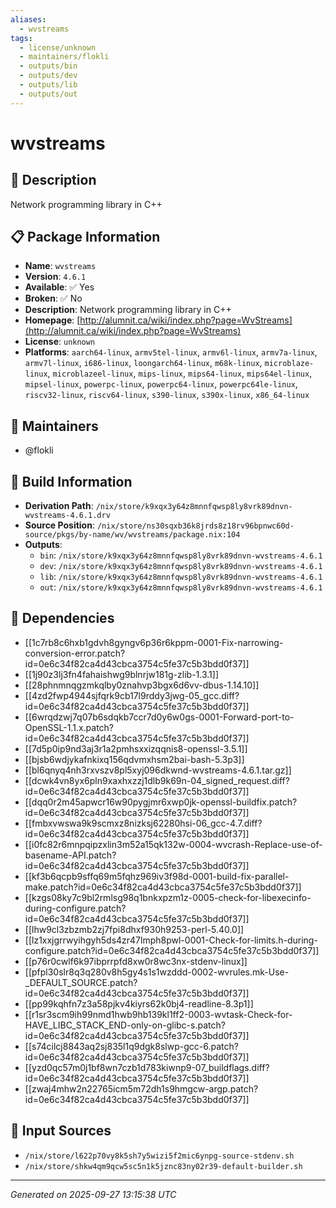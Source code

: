 ```yaml
---
aliases:
  - wvstreams
tags:
  - license/unknown
  - maintainers/flokli
  - outputs/bin
  - outputs/dev
  - outputs/lib
  - outputs/out
---
```


# wvstreams

## 📝 Description

Network programming library in C++

## 📋 Package Information

- **Name**: `wvstreams`
- **Version**: `4.6.1`
- **Available**: ✅ Yes
- **Broken**: ✅ No
- **Description**: Network programming library in C++
- **Homepage**: [http://alumnit.ca/wiki/index.php?page=WvStreams](http://alumnit.ca/wiki/index.php?page=WvStreams)
- **License**: `unknown`
- **Platforms**: `aarch64-linux`, `armv5tel-linux`, `armv6l-linux`, `armv7a-linux`, `armv7l-linux`, `i686-linux`, `loongarch64-linux`, `m68k-linux`, `microblaze-linux`, `microblazeel-linux`, `mips-linux`, `mips64-linux`, `mips64el-linux`, `mipsel-linux`, `powerpc-linux`, `powerpc64-linux`, `powerpc64le-linux`, `riscv32-linux`, `riscv64-linux`, `s390-linux`, `s390x-linux`, `x86_64-linux`
## 👥 Maintainers

- @flokli


## 🔧 Build Information

- **Derivation Path**: `/nix/store/k9xqx3y64z8mnnfqwsp8ly8vrk89dnvn-wvstreams-4.6.1.drv`
- **Source Position**: `/nix/store/ns30sqxb36k8jrds8z18rv96bpnwc60d-source/pkgs/by-name/wv/wvstreams/package.nix:104`
- **Outputs**:
  - `bin`:  `/nix/store/k9xqx3y64z8mnnfqwsp8ly8vrk89dnvn-wvstreams-4.6.1`
  - `dev`:  `/nix/store/k9xqx3y64z8mnnfqwsp8ly8vrk89dnvn-wvstreams-4.6.1`
  - `lib`:  `/nix/store/k9xqx3y64z8mnnfqwsp8ly8vrk89dnvn-wvstreams-4.6.1`
  - `out`:  `/nix/store/k9xqx3y64z8mnnfqwsp8ly8vrk89dnvn-wvstreams-4.6.1`

## 🔗 Dependencies

- [[1c7rb8c6hxb1gdvh8gyngv6p36r6kppm-0001-Fix-narrowing-conversion-error.patch?id=0e6c34f82ca4d43cbca3754c5fe37c5b3bdd0f37]]
- [[1j90z3lj3fn4fahaishwg9blnrjw181g-zlib-1.3.1]]
- [[28phnmnqgzmkqlby0znahvp3bgx6d6vv-dbus-1.14.10]]
- [[4zd2fwp4944sjfqrk9cb17l9rddy3jwg-05_gcc.diff?id=0e6c34f82ca4d43cbca3754c5fe37c5b3bdd0f37]]
- [[6wrqdzwj7q07b6sdqkb7ccr7d0y6w0gs-0001-Forward-port-to-OpenSSL-1.1.x.patch?id=0e6c34f82ca4d43cbca3754c5fe37c5b3bdd0f37]]
- [[7d5p0ip9nd3aj3r1a2pmhsxxizqqnis8-openssl-3.5.1]]
- [[bjsb6wdjykafnkixq156qdvmxhsm2bai-bash-5.3p3]]
- [[bl6qnyq4nh3rxvszv8pl5xyj096dkwnd-wvstreams-4.6.1.tar.gz]]
- [[dcwk4vn8yx6pln9xaxhxzzj1dlb9k69n-04_signed_request.diff?id=0e6c34f82ca4d43cbca3754c5fe37c5b3bdd0f37]]
- [[dqq0r2m45apwcr16w90pygjmr6xwp0jk-openssl-buildfix.patch?id=0e6c34f82ca4d43cbca3754c5fe37c5b3bdd0f37]]
- [[fmbxvwswa9k9scmxz8nizksj62280hsi-06_gcc-4.7.diff?id=0e6c34f82ca4d43cbca3754c5fe37c5b3bdd0f37]]
- [[i0fc82r6mnpqipzxlin3m52a15qk132w-0004-wvcrash-Replace-use-of-basename-API.patch?id=0e6c34f82ca4d43cbca3754c5fe37c5b3bdd0f37]]
- [[kf3b6qcpb9sffq69m5fqhz969iv3f98d-0001-build-fix-parallel-make.patch?id=0e6c34f82ca4d43cbca3754c5fe37c5b3bdd0f37]]
- [[kzgs08ky7c9bl2rmlsg98q1bnkxpzm1z-0005-check-for-libexecinfo-during-configure.patch?id=0e6c34f82ca4d43cbca3754c5fe37c5b3bdd0f37]]
- [[lhw9cl3zbzmb2zj7fpi8dhxf930h9253-perl-5.40.0]]
- [[lz1xxjgrrwyihgyh5ds4zr47lmph8pwl-0001-Check-for-limits.h-during-configure.patch?id=0e6c34f82ca4d43cbca3754c5fe37c5b3bdd0f37]]
- [[p76r0cwlf6k97ibprrpfd8xw0r8wc3nx-stdenv-linux]]
- [[pfpl30slr8q3q280v8h5gy4s1s1wzddd-0002-wvrules.mk-Use-_DEFAULT_SOURCE.patch?id=0e6c34f82ca4d43cbca3754c5fe37c5b3bdd0f37]]
- [[pp99kqhfn7z3a58pjkv4kiyrs62k0bj4-readline-8.3p1]]
- [[r1sr3scm9ih99nmd1hwb9hb139kl1ff2-0003-wvtask-Check-for-HAVE_LIBC_STACK_END-only-on-glibc-s.patch?id=0e6c34f82ca4d43cbca3754c5fe37c5b3bdd0f37]]
- [[s74cilcj8843aq2sj835l1q9dgk8slwp-gcc-6.patch?id=0e6c34f82ca4d43cbca3754c5fe37c5b3bdd0f37]]
- [[yzd0qc57m0j1bf8wn7czb1d783kiwnp9-07_buildflags.diff?id=0e6c34f82ca4d43cbca3754c5fe37c5b3bdd0f37]]
- [[zwaj4mhw2n22765icm5m72dh1s9hmgcw-argp.patch?id=0e6c34f82ca4d43cbca3754c5fe37c5b3bdd0f37]]

## 📁 Input Sources

- `/nix/store/l622p70vy8k5sh7y5wizi5f2mic6ynpg-source-stdenv.sh`
- `/nix/store/shkw4qm9qcw5sc5n1k5jznc83ny02r39-default-builder.sh`

---
*Generated on 2025-09-27 13:15:38 UTC*

